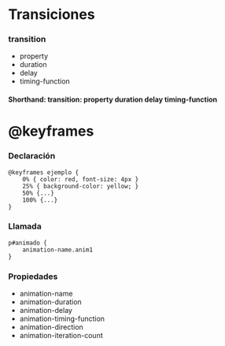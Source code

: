 # Transiciones

### transition

* property
* duration
* delay
* timing-function

#### Shorthand: transition: property duration delay timing-function

# @keyframes

### Declaración

```
@keyframes ejemplo {
    0% { color: red, font-size: 4px }
    25% { background-color: yellow; }
    50% {...}
    100% {...}
}
```
### Llamada

```
p#animado {
    animation-name.anim1
}
```

### Propiedades
* animation-name
* animation-duration
* animation-delay
* animation-timing-function
* animation-direction
* animation-iteration-count
